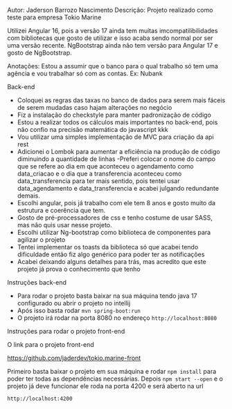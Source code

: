 Autor: Jaderson Barrozo Nascimento
Descrição: Projeto realizado como teste para empresa Tokio Marine

Utilizei Angular 16, pois a versão 17 ainda tem muitas imcompatilibilidades com bibliotecas que gosto de utilizar e isso
acaba sendo normal por ser uma versão recente. NgBootstrap ainda não tem versão para Angular 17 e gosto de NgBootstrap.


Anotações:
Estou a assumir que o banco para o qual trabalho só tem uma agência e vou trabalhar só com as contas. Ex: Nubank

Back-end
- Coloquei as regras das taxas no banco de dados para serem mais fáceis de serem mudadas caso hajam alterações no
negócio
- Fiz a instalação do checkstyle para manter padronização de código
- Estou a realizar todos os cálculos mais importantes no back-end, pois não confio na precisão matemática do javascript
kkk
- Vou utilizar uma simples implementação de MVC para criação da api rest
- Adicionei o Lombok para aumentar a eficiência na produção de código diminuindo a quantidade de linhas
-Preferi colocar o nome do campo que se refere ao dia em que aconteceu o agendamento como data_criacao e o dia que a
transferencia aconteceu como data_transferencia para ter mais sentido, pois tentei usar data_agendamento e data_transferencia
e acabei julgando redundante demais.
- Escolhi angular, pois já trabalho com ele tem 8 anos e gosto muito da estrutura e coerência que tem.
- Gosto de pré-processadores de css e tenho costume de usar SASS, mas não quis usar nesse projeto.
- Escolhi utilizar Ng-bootstrap como biblioteca de componentes para agilizar o projeto
- Tentei implementar os toasts da biblioteca só que acabei tendo dificuldade então fiz algo genérico para poder ter as notificações
- Acabei deixando alguns detalhes para trás, mas acredito que este projeto já prova o conhecimento que tenho

Instruções back-end

- Para rodar o projeto basta baixar na sua máquina tendo java 17 configurado ou abrir o projeto no intellij
- Após isso basta rodar `mvn spring-boot:run`
- O projeto irá rodar na porta 8080 no endereço
`http://localhost:8080`


Instruções para rodar o projeto front-end

O link para o projeto front-end

https://github.com/jaderdev/tokio.marine-front

Primeiro basta baixar o projeto em sua máquina e rodar `npm install` para poder ter todas as dependências necessárias.
Depois `npm start --open` e o projeto já deve funcionar ele roda na porta 4200 e será aberto na url

`http://localhost:4200`